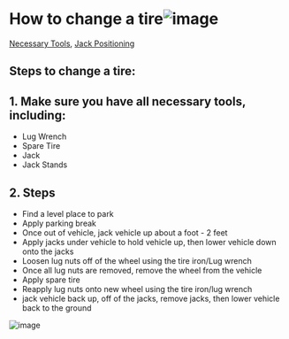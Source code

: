 # How to change a tire![image](https://user-images.githubusercontent.com/89995767/131888861-370d6b82-915f-4f14-99ec-4ef932a4d7bb.png)

[Necessary Tools](https://github.com/coffey55/Change-a-Tire/edit/main/README.md),
[Jack Positioning](https://user-images.githubusercontent.com/89995767/131892626-b2734e9d-bfb8-4c5a-8327-d387e03268dd.png)

## Steps to change a tire:

## 1. Make sure you have all necessary tools, including: 
* Lug Wrench
* Spare Tire
* Jack 
* Jack Stands


## 2. Steps

* Find a level place to park
* Apply parking break
* Once out of vehicle, jack vehicle up about a foot - 2 feet
* Apply jacks under vehicle to hold vehicle up, then lower vehicle down onto the jacks
* Loosen lug nuts off of the wheel using the tire iron/Lug wrench
* Once all lug nuts are removed, remove the wheel from the vehicle
* Apply spare tire
* Reapply lug nuts onto new wheel using the tire iron/lug wrench
* jack vehicle back up, off of the jacks, remove jacks, then lower vehicle back to the ground


![image](https://user-images.githubusercontent.com/89995767/131892626-b2734e9d-bfb8-4c5a-8327-d387e03268dd.png)



      

